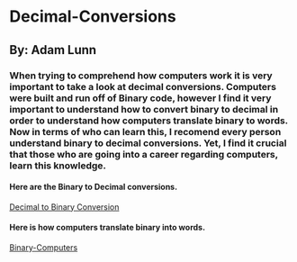 # Decimal-Conversions
## By: Adam Lunn
### When trying to comprehend how computers work it is very important to take a look at decimal conversions. Computers were built and run off of Binary code, however I find it very important to understand how to convert binary to decimal in order to understand how computers translate binary to words. Now in terms of who can learn this, I recomend every person understand binary to decimal conversions. Yet, I find it crucial that those who are going into a career regarding computers, learn this knowledge.

#### Here are the Binary to Decimal conversions.
[Decimal to Binary Conversion](Decimal-Binary-Conversion.md)
#### Here is how computers translate binary into words.
[Binary-Computers](Computer-Binary-Conversion.md)


